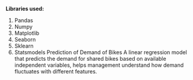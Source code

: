 **Libraries used:**
1. Pandas
2. Numpy
3. Matplotlib
4. Seaborn
5. Sklearn
6. Statsmodels
Prediction of Demand of Bikes
A linear regression model that predicts the demand for shared bikes based on available independent variables, helps management understand how demand fluctuates with different features.
